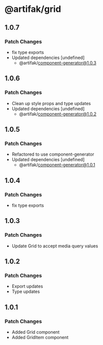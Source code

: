 # @artifak/grid

## 1.0.7

### Patch Changes

- fix type exports
- Updated dependencies [undefined]
  - @artifak/component-generator@1.0.3

## 1.0.6

### Patch Changes

- Clean up style props and type updates
- Updated dependencies [undefined]
  - @artifak/component-generator@1.0.2

## 1.0.5

### Patch Changes

- Refactored to use component-generator
- Updated dependencies [undefined]
  - @artifak/component-generator@1.0.1

## 1.0.4

### Patch Changes

- fix type exports

## 1.0.3

### Patch Changes

- Update Grid to accept media query values

## 1.0.2

### Patch Changes

- Export updates
- Type updates

## 1.0.1

### Patch Changes

- Added Grid component
- Added GridItem component
